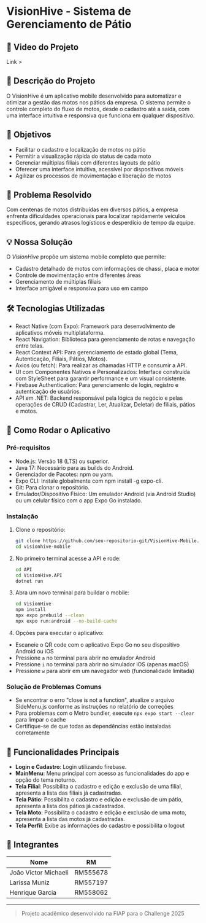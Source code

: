# VisionHive - Sistema de Gerenciamento de Pátio

## 📌 Video do Projeto
Link > 

## 📌 Descrição do Projeto

O VisionHive é um aplicativo mobile desenvolvido para automatizar e otimizar a gestão das motos nos pátios da empresa. O sistema permite o controle completo do fluxo de motos, desde o cadastro até a saída, com uma interface intuitiva e responsiva que funciona em qualquer dispositivo.

## 🎯 Objetivos

- Facilitar o cadastro e localização de motos no pátio
- Permitir a visualização rápida do status de cada moto
- Gerenciar múltiplas filiais com diferentes layouts de pátio
- Oferecer uma interface intuitiva, acessível por dispositivos móveis
- Agilizar os processos de movimentação e liberação de motos

## 🚨 Problema Resolvido

Com centenas de motos distribuídas em diversos pátios, a empresa enfrenta dificuldades operacionais para localizar rapidamente veículos específicos, gerando atrasos logísticos e desperdício de tempo da equipe.

## 💡 Nossa Solução

O _VisionHive_ propõe um sistema mobile completo que permite:

- Cadastro detalhado de motos com informações de chassi, placa e motor
- Controle de movimentação entre diferentes áreas
- Gerenciamento de múltiplas filiais
- Interface amigável e responsiva para uso em campo

## 🛠 Tecnologias Utilizadas

- React Native (com Expo): Framework para desenvolvimento de aplicativos móveis multiplataforma.
- React Navigation: Biblioteca para gerenciamento de rotas e navegação entre telas.
- React Context API: Para gerenciamento de estado global (Tema, Autenticação, Filiais, Pátios, Motos).
- Axios (ou fetch): Para realizar as chamadas HTTP e consumir a API.
- UI com Componentes Nativos e Personalizados: Interface construída com StyleSheet para garantir performance e um visual consistente.
- Firebase Authentication: Para gerenciamento de login, registro e autenticação de usuários.
- API em .NET: Backend responsável pela lógica de negócio e pelas operações de CRUD (Cadastrar, Ler, Atualizar, Deletar) de filiais, pátios e motos.

## 🚀 Como Rodar o Aplicativo

### Pré-requisitos

- Node.js: Versão 18 (LTS) ou superior.
- Java 17: Necessário para as builds do Android.
- Gerenciador de Pacotes: npm ou yarn.
- Expo CLI: Instale globalmente com npm install -g expo-cli.
- Git: Para clonar o repositório.
- Emulador/Dispositivo Físico: Um emulador Android (via Android Studio) ou um celular físico com o app Expo Go instalado.

### Instalação

1. Clone o repositório:

   ```bash
   git clone https://github.com/seu-repositorio-git/VisionHive-Mobile.git
   cd visionhive-mobile
   ```

2. No primeiro terminal acesse a API e rode:

   ```bash
   cd API
   cd VisionHive.API
   dotnet run
   ```

3. Abra um novo terminal para buildar o mobile:

   ```bash
   cd VisionHive
   npm install
   npx expo prebuild --clean
   npx expo run:android --no-build-cache
   ```

4. Opções para executar o aplicativo:
- Escaneie o QR code com o aplicativo Expo Go no seu dispositivo Android ou iOS
- Pressione `a` no terminal para abrir no emulador Android
- Pressione `i` no terminal para abrir no simulador iOS (apenas macOS)
- Pressione `w` para abrir em um navegador web (funcionalidade limitada)

### Solução de Problemas Comuns

- Se encontrar o erro "close is not a function", atualize o arquivo SideMenu.js conforme as instruções no relatório de correções
- Para problemas com o Metro bundler, execute `npx expo start --clear` para limpar o cache
- Certifique-se de que todas as dependências estão instaladas corretamente

## 📱 Funcionalidades Principais

- **Login e Cadastro**: Login utilizando firebase.
- **MainMenu**: Menu principal com acesso as funcionalidades do app e opção do tema noturno.
- **Tela Filial**: Possibilita o cadastro e edição e exclusão de uma filial, apresenta a lista das filiais já cadastradas.
- **Tela Pátio**: Possibilita o cadastro e edição e exclusão de um pátio, apresenta a lista dos pátios já cadastrados.
- **Tela Moto**: Possibilita o cadastro e edição e exclusão de uma moto, apresenta a lista das motos já cadastradas.
- **Tela Perfil**: Exibe as informações do cadastro e possibilita o logout

## 👥 Integrantes

| Nome                 | RM       |
| -------------------- | -------- |
| João Victor Michaeli | RM555678 |
| Larissa Muniz        | RM557197 |
| Henrique Garcia      | RM558062 |

---

> Projeto acadêmico desenvolvido na FIAP para o Challenge 2025
